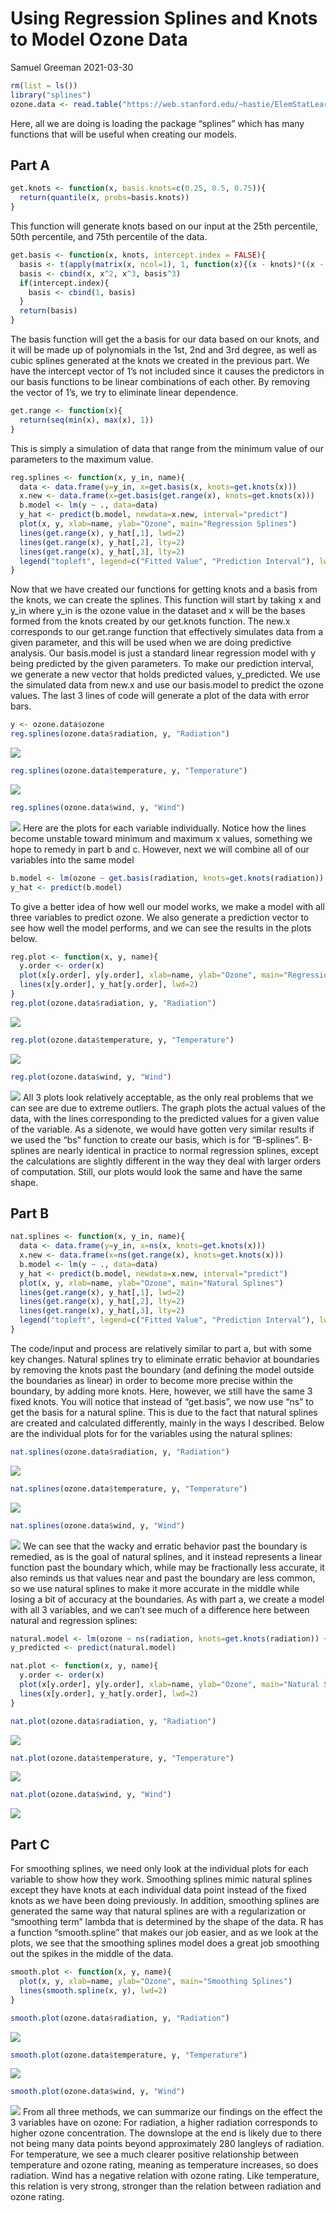 Using Regression Splines and Knots to Model Ozone Data
================
Samuel Greeman
2021-03-30

``` r
rm(list = ls())
library("splines")
ozone.data <- read.table("https://web.stanford.edu/~hastie/ElemStatLearn/datasets/ozone.data", header=TRUE)
```

Here, all we are doing is loading the package “splines” which has many
functions that will be useful when creating our models.

## Part A

``` r
get.knots <- function(x, basis.knots=c(0.25, 0.5, 0.75)){
  return(quantile(x, probs=basis.knots))
}
```

This function will generate knots based on our input at the 25th
percentile, 50th percentile, and 75th percentile of the data.

``` r
get.basis <- function(x, knots, intercept.index = FALSE){
  basis <- t(apply(matrix(x, ncol=1), 1, function(x){(x - knots)*((x - knots)>0)}))
  basis <- cbind(x, x^2, x^3, basis^3)
  if(intercept.index){
    basis <- cbind(1, basis)
  }
  return(basis)
}
```

The basis function will get the a basis for our data based on our knots,
and it will be made up of polynomials in the 1st, 2nd and 3rd degree, as
well as cubic splines generated at the knots we created in the previous
part. We have the intercept vector of 1’s not included since it causes
the predictors in our basis functions to be linear combinations of each
other. By removing the vector of 1’s, we try to eliminate linear
dependence.

``` r
get.range <- function(x){
  return(seq(min(x), max(x), 1))
}
```

This is simply a simulation of data that range from the minimum value of
our parameters to the maximum value.

``` r
reg.splines <- function(x, y_in, name){
  data <- data.frame(y=y_in, x=get.basis(x, knots=get.knots(x)))
  x.new <- data.frame(x=get.basis(get.range(x), knots=get.knots(x)))
  b.model <- lm(y ~ ., data=data)
  y_hat <- predict(b.model, newdata=x.new, interval="predict")
  plot(x, y, xlab=name, ylab="Ozone", main="Regression Splines")
  lines(get.range(x), y_hat[,1], lwd=2)
  lines(get.range(x), y_hat[,2], lty=2)
  lines(get.range(x), y_hat[,3], lty=2)
  legend("topleft", legend=c("Fitted Value", "Prediction Interval"), lwd=c(2,1), lty=c(1, 2))
}
```

Now that we have created our functions for getting knots and a basis
from the knots, we can create the splines. This function will start by
taking x and y_in where y_in is the ozone value in the dataset and x
will be the bases formed from the knots created by our get.knots
function. The new.x corresponds to our get.range function that
effectively simulates data from a given parameter, and this will be used
when we are doing predictive analysis. Our basis.model is just a
standard linear regression model with y being predicted by the given
parameters. To make our prediction interval, we generate a new vector
that holds predicted values, y_predicted. We use the simulated data from
new.x and use our basis.model to predict the ozone values. The last 3
lines of code will generate a plot of the data with error bars.

``` r
y <- ozone.data$ozone
reg.splines(ozone.data$radiation, y, "Radiation")
```

![](Using-Regression-Splines-and-Knots-to-Model-Ozone-Data_files/figure-gfm/part%20a,%20Regression%20Splines%20plots-1.png)<!-- -->

``` r
reg.splines(ozone.data$temperature, y, "Temperature")
```

![](Using-Regression-Splines-and-Knots-to-Model-Ozone-Data_files/figure-gfm/part%20a,%20Regression%20Splines%20plots-2.png)<!-- -->

``` r
reg.splines(ozone.data$wind, y, "Wind")
```

![](Using-Regression-Splines-and-Knots-to-Model-Ozone-Data_files/figure-gfm/part%20a,%20Regression%20Splines%20plots-3.png)<!-- -->
Here are the plots for each variable individually. Notice how the lines
become unstable toward minimum and maximum x values, something we hope
to remedy in part b and c. However, next we will combine all of our
variables into the same model

``` r
b.model <- lm(ozone ~ get.basis(radiation, knots=get.knots(radiation)) + get.basis(temperature, knots=get.knots(temperature)) + get.basis(wind, knots=get.knots(wind)), data=ozone.data)
y_hat <- predict(b.model)
```

To give a better idea of how well our model works, we make a model with
all three variables to predict ozone. We also generate a prediction
vector to see how well the model performs, and we can see the results in
the plots below.

``` r
reg.plot <- function(x, y, name){
  y.order <- order(x)
  plot(x[y.order], y[y.order], xlab=name, ylab="Ozone", main="Regression Splines")
  lines(x[y.order], y_hat[y.order], lwd=2)
}
reg.plot(ozone.data$radiation, y, "Radiation")
```

![](Using-Regression-Splines-and-Knots-to-Model-Ozone-Data_files/figure-gfm/part%20a,%20Regression%20plots-1.png)<!-- -->

``` r
reg.plot(ozone.data$temperature, y, "Temperature")
```

![](Using-Regression-Splines-and-Knots-to-Model-Ozone-Data_files/figure-gfm/part%20a,%20Regression%20plots-2.png)<!-- -->

``` r
reg.plot(ozone.data$wind, y, "Wind")
```

![](Using-Regression-Splines-and-Knots-to-Model-Ozone-Data_files/figure-gfm/part%20a,%20Regression%20plots-3.png)<!-- -->
All 3 plots look relatively acceptable, as the only real problems that
we can see are due to extreme outliers. The graph plots the actual
values of the data, with the lines corresponding to the predicted values
for a given value of the variable. As a sidenote, we would have gotten
very similar results if we used the “bs” function to create our basis,
which is for “B-splines”. B-splines are nearly identical in practice to
normal regression splines, except the calculations are slightly
different in the way they deal with larger orders of computation. Still,
our plots would look the same and have the same shape.

## Part B

``` r
nat.splines <- function(x, y_in, name){
  data <- data.frame(y=y_in, x=ns(x, knots=get.knots(x)))
  x.new <- data.frame(x=ns(get.range(x), knots=get.knots(x)))
  b.model <- lm(y ~ ., data=data)
  y_hat <- predict(b.model, newdata=x.new, interval="predict")
  plot(x, y, xlab=name, ylab="Ozone", main="Natural Splines")
  lines(get.range(x), y_hat[,1], lwd=2)
  lines(get.range(x), y_hat[,2], lty=2)
  lines(get.range(x), y_hat[,3], lty=2)
  legend("topleft", legend=c("Fitted Value", "Prediction Interval"), lwd=c(2,1), lty=c(1, 2))
}
```

The code/input and process are relatively similar to part a, but with
some key changes. Natural splines try to eliminate erratic behavior at
boundaries by removing the knots past the boundary (and defining the
model outside the boundaries as linear) in order to become more precise
within the boundary, by adding more knots. Here, however, we still have
the same 3 fixed knots. You will notice that instead of “get.basis”, we
now use “ns” to get the basis for a natural spline. This is due to the
fact that natural splines are created and calculated differently, mainly
in the ways I described. Below are the individual plots for for the
variables using the natural splines:

``` r
nat.splines(ozone.data$radiation, y, "Radiation")
```

![](Using-Regression-Splines-and-Knots-to-Model-Ozone-Data_files/figure-gfm/part%20b,%20Natural%20spline%20plots-1.png)<!-- -->

``` r
nat.splines(ozone.data$temperature, y, "Temperature")
```

![](Using-Regression-Splines-and-Knots-to-Model-Ozone-Data_files/figure-gfm/part%20b,%20Natural%20spline%20plots-2.png)<!-- -->

``` r
nat.splines(ozone.data$wind, y, "Wind")
```

![](Using-Regression-Splines-and-Knots-to-Model-Ozone-Data_files/figure-gfm/part%20b,%20Natural%20spline%20plots-3.png)<!-- -->
We can see that the wacky and erratic behavior past the boundary is
remedied, as is the goal of natural splines, and it instead represents a
linear function past the boundary which, while may be fractionally less
accurate, it also reminds us that values near and past the boundary are
less common, so we use natural splines to make it more accurate in the
middle while losing a bit of accuracy at the boundaries. As with part a,
we create a model with all 3 variables, and we can’t see much of a
difference here between natural and regression splines:

``` r
natural.model <- lm(ozone ~ ns(radiation, knots=get.knots(radiation)) + ns(temperature, knots=get.knots(temperature)) + ns(wind, knots=get.knots(wind)), data=ozone.data)
y_predicted <- predict(natural.model)

nat.plot <- function(x, y, name){
  y.order <- order(x)
  plot(x[y.order], y[y.order], xlab=name, ylab="Ozone", main="Natural Splines")
  lines(x[y.order], y_hat[y.order], lwd=2)
}

nat.plot(ozone.data$radiation, y, "Radiation")
```

![](Using-Regression-Splines-and-Knots-to-Model-Ozone-Data_files/figure-gfm/part%20b,%20Natural%20plots-1.png)<!-- -->

``` r
nat.plot(ozone.data$temperature, y, "Temperature")
```

![](Using-Regression-Splines-and-Knots-to-Model-Ozone-Data_files/figure-gfm/part%20b,%20Natural%20plots-2.png)<!-- -->

``` r
nat.plot(ozone.data$wind, y, "Wind")
```

![](Using-Regression-Splines-and-Knots-to-Model-Ozone-Data_files/figure-gfm/part%20b,%20Natural%20plots-3.png)<!-- -->

## Part C

For smoothing splines, we need only look at the individual plots for
each variable to show how they work. Smoothing splines mimic natural
splines except they have knots at each individual data point instead of
the fixed knots as we have been doing previously. In addition, smoothing
splines are generated the same way that natural splines are with a
regularization or “smoothing term” lambda that is determined by the
shape of the data. R has a function “smooth.spline” that makes our job
easier, and as we look at the plots, we see that the smoothing splines
model does a great job smoothing out the spikes in the middle of the
data.

``` r
smooth.plot <- function(x, y, name){
  plot(x, y, xlab=name, ylab="Ozone", main="Smoothing Splines")
  lines(smooth.spline(x, y), lwd=2)
}

smooth.plot(ozone.data$radiation, y, "Radiation")
```

![](Using-Regression-Splines-and-Knots-to-Model-Ozone-Data_files/figure-gfm/part%20c,%20smoothing%20plots-1.png)<!-- -->

``` r
smooth.plot(ozone.data$temperature, y, "Temperature")
```

![](Using-Regression-Splines-and-Knots-to-Model-Ozone-Data_files/figure-gfm/part%20c,%20smoothing%20plots-2.png)<!-- -->

``` r
smooth.plot(ozone.data$wind, y, "Wind")
```

![](Using-Regression-Splines-and-Knots-to-Model-Ozone-Data_files/figure-gfm/part%20c,%20smoothing%20plots-3.png)<!-- -->
From all three methods, we can summarize our findings on the effect the
3 variables have on ozone: For radiation, a higher radiation corresponds
to higher ozone concentration. The downslope at the end is likely due to
there not being many data points beyond approximately 280 langleys of
radiation. For temperature, we see a much clearer positive relationship
between temperature and ozone rating, meaning as temperature increases,
so does radiation. Wind has a negative relation with ozone rating. Like
temperature, this relation is very strong, stronger than the relation
between radiation and ozone rating.
